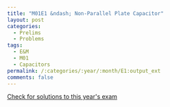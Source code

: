 ```yaml
---
title: "M01E1 &ndash; Non-Parallel Plate Capacitor"
layout: post
categories:
  - Prelims
  - Problems
tags:
  - E&M
  - M01
  - Capacitors
permalink: /:categories/:year/:month/E1:output_ext
comments: false
---
```

<object data="2001M1E.pdf" type="application/pdf" width="100%" height="500"></object>
<div class="message"><a href='https://princetonprelim.com/prelim/7/'>Check for solutions to this year's exam</a></div>